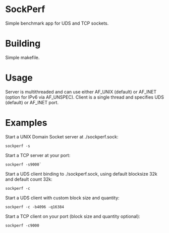 # SockPerf
Simple benchmark app for UDS and TCP sockets.

# Building
Simple makefile.

# Usage
Server is multithreaded and can use either AF_UNIX (default) or AF_INET (option for IPv6 via AF_UNSPEC).  Client is a single thread and specifies UDS (default) or AF_INET port.

# Examples
Start a UNIX Domain Socket server at ./sockperf.sock:
```
sockperf -s
```
Start a TCP server at your port:
```
sockperf -s9000`
```
Start a UDS client binding to ./sockperf.sock, using default blocksize 32k and default count 32k:
```
sockperf -c
```
Start a UDS client with custom block size and quantity:
```
sockperf -c -b4096 -q16384
```
Start a TCP client on your port (block size and quantity optional):
```
sockperf -c9000
```
